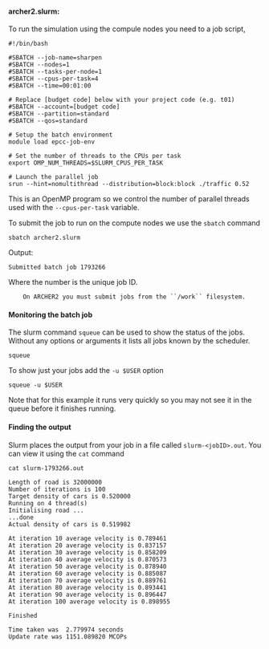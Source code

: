 #### archer2.slurm:

To run the simulation using the compule nodes you need to a job script,

``` slurm
#!/bin/bash

#SBATCH --job-name=sharpen
#SBATCH --nodes=1
#SBATCH --tasks-per-node=1
#SBATCH --cpus-per-task=4
#SBATCH --time=00:01:00

# Replace [budget code] below with your project code (e.g. t01)
#SBATCH --account=[budget code]
#SBATCH --partition=standard
#SBATCH --qos=standard

# Setup the batch environment
module load epcc-job-env

# Set the number of threads to the CPUs per task
export OMP_NUM_THREADS=$SLURM_CPUS_PER_TASK

# Launch the parallel job
srun --hint=nomultithread --distribution=block:block ./traffic 0.52
```

This is an OpenMP program so we control the number of parallel threads used with the ``--cpus-per-task`` variable.

To submit the job to run on the compute nodes we use the ``sbatch`` command

```
sbatch archer2.slurm
```

Output:
```
Submitted batch job 1793266
```
Where the number is the unique job ID.

```{note}
    On ARCHER2 you must submit jobs from the ``/work`` filesystem.
```


#### Monitoring the batch job
The slurm command ``squeue`` can be used to show the status of the jobs. Without any options or arguments it lists all jobs known by the scheduler.
```
squeue
```

To show just your jobs add  the ``-u $USER`` option
```
squeue -u $USER
```
Note that for this example it runs very quickly so you may not see it in the queue before it finishes running.

#### Finding the output
Slurm places the output from your job in a file called ``slurm-<jobID>.out``. You can view it using the ``cat`` command

```
cat slurm-1793266.out

Length of road is 32000000
Number of iterations is 100
Target density of cars is 0.520000
Running on 4 thread(s)
Initialising road ...
...done
Actual density of cars is 0.519982

At iteration 10 average velocity is 0.789461
At iteration 20 average velocity is 0.837157
At iteration 30 average velocity is 0.858209
At iteration 40 average velocity is 0.870573
At iteration 50 average velocity is 0.878940
At iteration 60 average velocity is 0.885087
At iteration 70 average velocity is 0.889761
At iteration 80 average velocity is 0.893441
At iteration 90 average velocity is 0.896447
At iteration 100 average velocity is 0.898955

Finished

Time taken was  2.779974 seconds
Update rate was 1151.089820 MCOPs

```